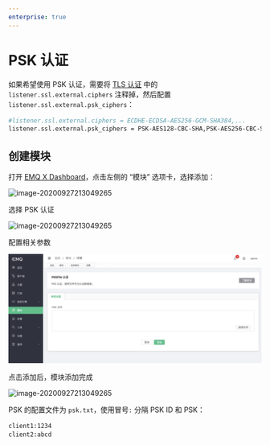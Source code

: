 ```yaml
---
enterprise: true
---
```

# PSK 认证

如果希望使用 PSK 认证，需要将 [TLS 认证](#auth-tls) 中的 `listener.ssl.external.ciphers` 注释掉，然后配置 `listener.ssl.external.psk_ciphers`：

```bash
#listener.ssl.external.ciphers = ECDHE-ECDSA-AES256-GCM-SHA384,...
listener.ssl.external.psk_ciphers = PSK-AES128-CBC-SHA,PSK-AES256-CBC-SHA,PSK-3DES-EDE-CBC-SHA,PSK-RC4-SHA

```

## 创建模块

打开 [EMQ X Dashboard](http://127.0.0.1:18083/#/modules)，点击左侧的 “模块” 选项卡，选择添加：

![image-20200927213049265](./assets/modules.png)

选择 PSK 认证

![image-20200927213049265](./assets/auth_psk1.png)

配置相关参数

![image-20200927213049265](./assets/auth_psk2.png)

点击添加后，模块添加完成

![image-20200927213049265](./assets/auth_psk3.png)


PSK 的配置文件为 `psk.txt`，使用冒号`:` 分隔 PSK ID 和 PSK：

```bash
client1:1234
client2:abcd
```